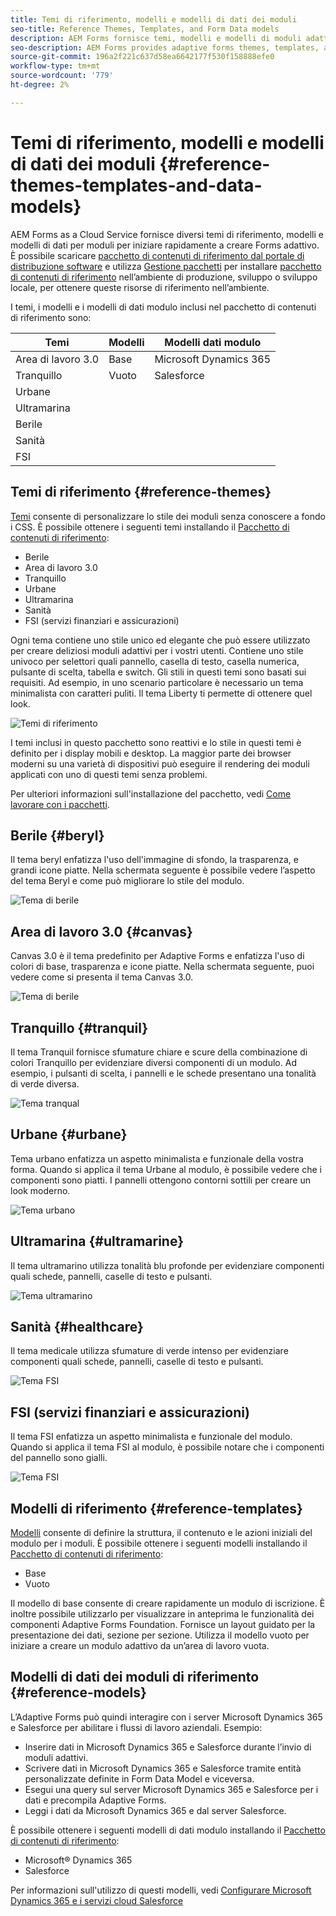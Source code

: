 ```yaml
---
title: Temi di riferimento, modelli e modelli di dati dei moduli
seo-title: Reference Themes, Templates, and Form Data models
description: AEM Forms fornisce temi, modelli e modelli di moduli adattivi per i moduli che è possibile ottenere dalla Distribuzione di software
seo-description: AEM Forms provides adaptive forms themes, templates, and form data models that you can get from Software Distribution
source-git-commit: 196a2f221c637d58ea6642177f530f158888efe0
workflow-type: tm+mt
source-wordcount: '779'
ht-degree: 2%

---
```


# Temi di riferimento, modelli e modelli di dati dei moduli {#reference-themes-templates-and-data-models}

AEM Forms as a Cloud Service fornisce diversi temi di riferimento, modelli e modelli di dati per moduli per iniziare rapidamente a creare Forms adattivo. È possibile scaricare [pacchetto di contenuti di riferimento dal portale di distribuzione software](https://experience.adobe.com/#/downloads/content/software-distribution/en/aemcloud.html?package=/content/software-distribution/en/details.html/content/dam/aemcloud/public/aem-forms-reference-content.ui.content-2.1.0.zip) e utilizza [Gestione pacchetti](/help/implementing/developing/tools/package-manager.md) per installare [pacchetto di contenuti di riferimento](https://experience.adobe.com/#/downloads/content/software-distribution/en/aemcloud.html?package=/content/software-distribution/en/details.html/content/dam/aemcloud/public/aem-forms-reference-content.ui.content-2.1.0.zip) nell’ambiente di produzione, sviluppo o sviluppo locale, per ottenere queste risorse di riferimento nell’ambiente.

I temi, i modelli e i modelli di dati modulo inclusi nel pacchetto di contenuti di riferimento sono:


| Temi | Modelli | Modelli dati modulo |
---------|----------|---------
| Area di lavoro 3.0 | Base | Microsoft Dynamics 365 |
| Tranquillo | Vuoto | Salesforce |
| Urbane |  |  |
| Ultramarina |  |  |
| Berile |  |  |
| Sanità |  |  |
| FSI |  |  |

## Temi di riferimento {#reference-themes}

[Temi](/help/forms/themes.md) consente di personalizzare lo stile dei moduli senza conoscere a fondo i CSS. È possibile ottenere i seguenti temi installando il [Pacchetto di contenuti di riferimento](https://experience.adobe.com/#/downloads/content/software-distribution/en/aemcloud.html?package=/content/software-distribution/en/details.html/content/dam/aemcloud/public/aem-forms-reference-content.ui.content-2.1.0.zip):

* Berile
* Area di lavoro 3.0
* Tranquillo
* Urbane
* Ultramarina
* Sanità
* FSI (servizi finanziari e assicurazioni)

Ogni tema contiene uno stile unico ed elegante che può essere utilizzato per creare deliziosi moduli adattivi per i vostri utenti. Contiene uno stile univoco per selettori quali pannello, casella di testo, casella numerica, pulsante di scelta, tabella e switch. Gli stili in questi temi sono basati sui requisiti. Ad esempio, in uno scenario particolare è necessario un tema minimalista con caratteri puliti. Il tema Liberty ti permette di ottenere quel look.

![Temi di riferimento](assets/ref-themes.png)

I temi inclusi in questo pacchetto sono reattivi e lo stile in questi temi è definito per i display mobili e desktop. La maggior parte dei browser moderni su una varietà di dispositivi può eseguire il rendering dei moduli applicati con uno di questi temi senza problemi.

Per ulteriori informazioni sull&#39;installazione del pacchetto, vedi [Come lavorare con i pacchetti](/help/implementing/developing/tools/package-manager.md).

## Berile {#beryl}

Il tema beryl enfatizza l&#39;uso dell&#39;immagine di sfondo, la trasparenza, e grandi icone piatte. Nella schermata seguente è possibile vedere l’aspetto del tema Beryl e come può migliorare lo stile del modulo.

![Tema di berile](assets/beryl.png)

## Area di lavoro 3.0 {#canvas}

Canvas 3.0 è il tema predefinito per Adaptive Forms e enfatizza l&#39;uso di colori di base, trasparenza e icone piatte. Nella schermata seguente, puoi vedere come si presenta il tema Canvas 3.0.

![Tema di berile](assets/canvas.png)


## Tranquillo {#tranquil}

Il tema Tranquil fornisce sfumature chiare e scure della combinazione di colori Tranquillo per evidenziare diversi componenti di un modulo. Ad esempio, i pulsanti di scelta, i pannelli e le schede presentano una tonalità di verde diversa.

![Tema tranqual](assets/tranquil.png)


## Urbane {#urbane}

Tema urbano enfatizza un aspetto minimalista e funzionale della vostra forma. Quando si applica il tema Urbane al modulo, è possibile vedere che i componenti sono piatti. I pannelli ottengono contorni sottili per creare un look moderno.

![Tema urbano](assets/urbane.png)


## Ultramarina {#ultramarine}

Il tema ultramarino utilizza tonalità blu profonde per evidenziare componenti quali schede, pannelli, caselle di testo e pulsanti.

![Tema ultramarino](assets/ultramarine.png)

## Sanità {#healthcare}

Il tema medicale utilizza sfumature di verde intenso per evidenziare componenti quali schede, pannelli, caselle di testo e pulsanti.

![Tema FSI](assets/healthcare.png)


## FSI (servizi finanziari e assicurazioni)

Il tema FSI enfatizza un aspetto minimalista e funzionale del modulo. Quando si applica il tema FSI al modulo, è possibile notare che i componenti del pannello sono gialli.

![Tema FSI](assets/fsi.png)

## Modelli di riferimento {#reference-templates}


[Modelli](/help/forms/themes.md) consente di definire la struttura, il contenuto e le azioni iniziali del modulo per i moduli. È possibile ottenere i seguenti modelli installando il [Pacchetto di contenuti di riferimento](https://experience.adobe.com/#/downloads/content/software-distribution/en/aemcloud.html?package=/content/software-distribution/en/details.html/content/dam/aemcloud/public/aem-forms-reference-content.ui.content-2.1.0.zip):

* Base
* Vuoto

Il modello di base consente di creare rapidamente un modulo di iscrizione. È inoltre possibile utilizzarlo per visualizzare in anteprima le funzionalità dei componenti Adaptive Forms Foundation. Fornisce un layout guidato per la presentazione dei dati, sezione per sezione. Utilizza il modello vuoto per iniziare a creare un modulo adattivo da un’area di lavoro vuota.


## Modelli di dati dei moduli di riferimento {#reference-models}

L’Adaptive Forms può quindi interagire con i server Microsoft Dynamics 365 e Salesforce per abilitare i flussi di lavoro aziendali. Esempio:

* Inserire dati in Microsoft Dynamics 365 e Salesforce durante l’invio di moduli adattivi.
* Scrivere dati in Microsoft Dynamics 365 e Salesforce tramite entità personalizzate definite in Form Data Model e viceversa.
* Esegui una query sul server Microsoft Dynamics 365 e Salesforce per i dati e precompila Adaptive Forms.
* Leggi i dati da Microsoft Dynamics 365 e dal server Salesforce.

È possibile ottenere i seguenti modelli di dati modulo installando il [Pacchetto di contenuti di riferimento](https://experience.adobe.com/#/downloads/content/software-distribution/en/aemcloud.html?package=/content/software-distribution/en/details.html/content/dam/aemcloud/public/aem-forms-reference-content.ui.content-2.1.0.zip):

* Microsoft® Dynamics 365
* Salesforce

Per informazioni sull&#39;utilizzo di questi modelli, vedi [Configurare Microsoft Dynamics 365 e i servizi cloud Salesforce](https://experienceleague.adobe.com/docs/experience-manager-cloud-service/content/forms/integrate/use-form-data-model/configure-msdynamics-salesforce.html?lang=en#configure-dynamics-cloud-service)






